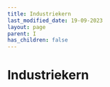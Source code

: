 ```yaml
---
title: Industriekern
last_modified_date: 19-09-2023
layout: page
parent: I
has_children: false
---
```


Industriekern
=============

